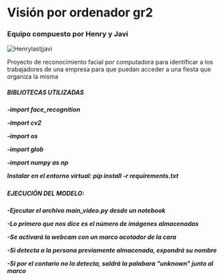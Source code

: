 <h1>Visión por ordenador gr2</h1>
<h3>Equipo compuesto por Henry y Javi</h3>

![Henrylastjjavi](https://user-images.githubusercontent.com/109460138/217483306-ac1a1a89-9114-4582-a6da-a3a6f6249bcb.png)

<p>Proyecto de reconocimiento facial por computadora para identificar a los trabajadores de una empresa para que puedan acceder a una fiesta que organiza la misma</p>


<h5>BIBLIOTECAS UTILIZADAS</font><h5>
<p>-import face_recognition</p>
<p>-import cv2</p>
<p>-import os</p>
<p>-import glob</p>
<p>-import numpy as np</p>
Instalar en el entorno virtual: pip install -r requirements.txt

<h5>EJECUCIÓN DEL MODELO:<h5>
<p>-Ejecutar el archivo main_video.py desde un notebook</p>
<p>-Lo primero que nos dice es el número de imágenes almacenadas</p>
<p>-Se activará la webcam con un marco acotador de la cara</p>
<p>-Si detecta a la persona previamente almacenada, expondrá su nombre
<p>-Si por el contario no la detecta, saldrá la palabara "unknown" junto al marco</p>

